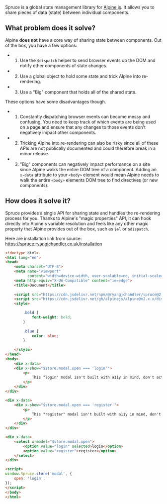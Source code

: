 Spruce is a global state management library for [Alpine.js](https://github.com/alpinejs/alpine). It allows you to share pieces of data (state) between individual components.

## What problem does it solve?[](#what-problem-does-it-solve)

Alpine **does not** have a core way of sharing state between components. Out of the box, you have a few options:

-   1. Use the `$dispatch` helper to send browser events up the DOM and notify other components of state changes.
    

-   2. Use a global object to hold some state and trick Alpine into re-rendering.
    

-   3. Use a "Big" component that holds all of the shared state.
    

These options have some disadvantages though.

-   1. Constantly dispatching browser events can become messy and confusing. You need to keep track of which events are being used on a page and ensure that any changes to those events don't negatively impact other components.
    

-   2. Tricking Alpine into re-rendering can also be risky since all of these APIs are not publically documented and could therefore break in a minor release.
    

-   3. "Big" components can negatively impact performance on a site since Alpine walks the entire DOM tree of a component. Adding an `x-data` attribute to your `<body>` element would mean Alpine needs to walk the entire `<body>` elements DOM tree to find directives (or new components).
    

## How does it solve it?[](#how-does-it-solve-it)

Spruce provides a single API for sharing state and handles the re-rendering process for you. Thanks to Alpine's "magic properties" API, it can hook directly into Alpine's variable resolution and feels like any other magic property that Alpine provides out of the box, such as `$el` or `$dispatch`.

Here are installation link from source: https://spruce.ryangjchandler.co.uk/installation

```html
<!doctype html>  
<html lang="en">  
<head>  
    <meta charset="UTF-8">  
    <meta name="viewport"  
          content="width=device-width, user-scalable=no, initial-scale=1.0, maximum-scale=1.0, minimum-scale=1.0">  
    <meta http-equiv="X-UA-Compatible" content="ie=edge">  
    <title>Document</title>  
	
	<script src="https://cdn.jsdelivr.net/npm/@ryangjchandler/spruce@2.x.x/dist/spruce.umd.js"></script>
    <script src="https://cdn.jsdelivr.net/gh/alpinejs/alpine@v2.x.x/dist/alpine.min.js" defer></script>
    <style>

		.bold {
			font-weight: bold;
		}
		
		.blue {
			color: blue;
		}
	
	</style>  
</head>  
<body>  
	<div x-data>
    <div x-show="$store.modal.open === 'login'">
        <p>
            This "login" modal isn't built with a11y in mind, don't actually use it
        </p>
    </div>
</div>

<div x-data>
    <div x-show="$store.modal.open === 'register'">
        <p>
            This "register" modal isn't built with a11y in mind, don't actually use it
        </p>
    </div>
</div>

<div x-data>
    <select x-model="$store.modal.open">
        <option value="login" selected>login</option>
        <option value="register">register</option>
    </select>
</div>

<script>
window.Spruce.store('modal', {
    open: 'login',
});
</script>
</body>  
</html>
```